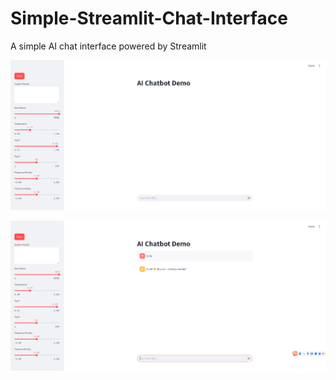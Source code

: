 # Simple-Streamlit-Chat-Interface

A simple AI chat interface powered by Streamlit

![App Screenshot 1](simple_st_chat_interface_screenshot_1.png)

![App Screenshot 2](simple_st_chat_interface_screenshot_2.png)
